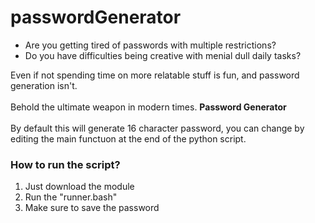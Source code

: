 # passwordGenerator
- Are you getting tired of passwords with multiple restrictions?
- Do you have difficulties being creative with menial dull daily tasks?

Even if not spending time on more relatable stuff is fun, and password generation isn't.
<br> <br>
Behold the ultimate weapon in modern times. <strong>Password Generator</strong>
<br><br>
By default this will generate 16 character password, you can change by editing the main functuon at the end of the python script.

<h3>How to run the script?</h3>
<ol>
<li> Just download the module </li>
<li> Run the "runner.bash" </li>
<li> Make sure to save the password </li>
</ol>
